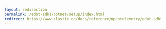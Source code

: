 ```yaml
---
layout: redirection
permalink: /edot-sdks/dotnet/setup/index.html
redirect: https://www.elastic.co/docs/reference/opentelemetry/edot-sdks/dotnet/setup/index.html
---
```


